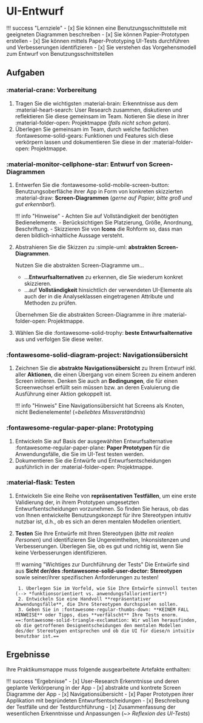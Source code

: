 # UI-Entwurf

!!! success "Lernziele"
    - [x] Sie können eine Benutzungsschnittstelle mit geeigneten Diagrammen beschreiben
    - [x] Sie können Papier-Prototypen erstellen
    - [x] Sie können mittels Paper-Prototyping UI-Tests durchführen und Verbesserungen identifizieren
    - [x] Sie verstehen das Vorgehensmodell zum Entwurf von Benutzungsschnittstellen



## Aufgaben

### :material-crane: Vorbereitung

1. Tragen Sie die wichtigsten :material-brain: Erkenntnisse aus dem :material-heart-search: User Research zusammen, diskutieren und reflektieren Sie diese gemeinsam im Team. Notieren Sie diese in ihrer :material-folder-open: Projektmappe (_falls nicht schon getan_).
2. Überlegen Sie gemeinsam im Team, durch welche fachlichen :fontawesome-solid-gears: Funktionen und Features sich diese verkörpern lassen und dokumentieren Sie diese in der :material-folder-open: Projektmappe.


### :material-monitor-cellphone-star: Entwurf von Screen-Diagrammen

1. Entwerfen Sie die :fontawesome-solid-mobile-screen-button: Benutzungsoberfläche ihrer App in Form von konkreten skizzierten :material-draw: **Screen-Diagrammen** (_gerne auf Papier, bitte groß und gut erkennbar!_). <!-- Achten Sie auf **Vollständigkeit** der benötigten Bedienelemente. Berücksichtigen Sie Platzierung, Größe, Anordnung, Beschriftung. Skizzieren Sie von **Icons** die Rohform so, dass man deren bildlich-inhaltliche Aussage versteht. -->

    !!! info "Hinweise"
          - Achten Sie auf Vollständigkeit der benötigten Bedienelemente. 
          - Berücksichtigen Sie Platzierung, Größe, Anordnung, Beschriftung. 
          - Skizzieren Sie von **Icons** die Rohform so, dass man deren bildlich-inhaltliche Aussage versteht.
      <!--    - Nutzen Sie **abstrakte Screen-Diagramme** um **Entwurfsalternativen** zu erkennen. Wählen Sie die **beste Entwurfsalternative** aus und verfolgen Sie diese in Form konkreter Screen-Diagramme weiter. -->

2. Abstrahieren Sie die Skizzen zu :simple-uml: **abstrakten Screen-Diagrammen**.  

    Nutzen Sie die abstrakten Screen-Diagramme um...

    - ...**Entwurfsalternativen** zu erkennen, die Sie wiederum konkret skizzieren. 
    - ...auf **Vollständigkeit** hinsichtlich der verwendeten UI-Elemente als auch der in die Analyseklassen eingetragenen Attribute und Methoden zu prüfen.  

    Übernehmen Sie die abstrakten Screen-Diagramme in ihre :material-folder-open: Projektmappe. 


3. Wählen Sie die :fontawesome-solid-trophy: **beste Entwurfsalternative** aus und verfolgen Sie diese weiter.



### :fontawesome-solid-diagram-project: Navigationsübersicht
1. Zeichnen Sie die **abstrakte Navigationsübersicht** zu Ihrem Entwurf inkl. aller **Aktionen**, die einen Übergang von einem Screen zu einem anderen Screen initieren. Denken Sie auch an **Bedingungen**, die für einen Screenwechsel erfüllt sein müssen bzw. an deren Evaluierung die Ausführung einer Aktion gekoppelt ist.

    !!! info "Hinweis"
        Eine Navigationsübersicht hat Screens als Knoten, nicht Bedienelemente! (=_beliebtes Missverständnis_)


### :fontawesome-regular-paper-plane: Prototyping

1. Entwickeln Sie auf Basis der ausgewählten Entwurfsalternative :fontawesome-regular-paper-plane: **Paper Prototypen** für die Anwendungsfälle, die Sie im UI-Test testen werden.
2. Dokumentieren Sie die Entwürfe und Entwurfsentscheidungen ausführlich in der :material-folder-open: Projektmappe. 


### :material-flask: Testen

<!--
!!! warning
    **Corona-Update**:  
    Bitten Sie ein Familienmitglied oder eine andere externe Person die konzipierten Oberflächen aus Sicht des Stereotypen zu begutachten. Spielen Sie einige typische Anwendungsfälle mit Ihrem Stereotypen durch und beobachten Sie sehr genau, wie sie/er mit den Oberflächen interagiert.
-->

1. Entwickeln Sie eine Reihe von **repräsentativen Testfällen**, um eine erste Validierung der, in ihrem Prototypen umgesetzten Entwurfsentscheidungen vorzunehmen. So finden Sie heraus, ob das von Ihnen entwickelte Benutzungskonzept für ihre Stereotypen intuitiv nutzbar ist, d.h., ob es sich an deren mentalen Modellen orientiert.

2. **Testen** Sie Ihre Entwürfe mit Ihren Stereotypen (_bitte mit realen Personen_) und identifizieren Sie Ungereimtheiten, Inkonsistenzen und Verbesserungen. Überlegen Sie, ob es gut und richtig ist, wenn Sie keine Verbesserungen identifizieren.

    !!! warning "Wichtiges zur Durchführung der Tests"
        Die Entwürfe sind aus **Sicht der/des :fontawesome-solid-user-doctor: Stereotypen** sowie seiner/ihrer spezifischen Anforderungen zu testen!

        1. Überlegen Sie im Vorfeld, wie Sie Ihre Entwürfe sinnvoll testen (--> *funktionsorientiert vs. anwendungsfallorientiert*) 
        2. Entwickeln Sie eine Handvoll **repräsentativer Anwendungsfälle**, die Ihre Stereotypen durchspielen sollen.
        3. Geben Sie in :fontawesome-regular-thumbs-down: **KEINEM FALL HINWEISE** oder Tipps, dies **verfälscht** Ihre Tests enorm. ==:fontawesome-solid-triangle-exclamation: Wir wollen herausfinden, ob die getroffenen Designentscheidungen den mentalen Modellen des/der Stereotypen entsprechen und ob die UI für diese/n intuitiv benutzbar ist.==



## Ergebnisse

Ihre Praktikumsmappe muss folgende ausgearbeitete Artefakte enthalten: 

!!! success "Ergebnisse"
    - [x] User-Research Erkenntnisse und deren geplante Verkörperung in der App 
    - [x] abstrakte und kontrete Screen Diagramme der App
    - [x] Navigationsübersicht
    - [x] Paper Prototypen ihrer Applikation mit begründeten Entwurfsentscheidungen
    - [x] Beschreibung der Testfälle und der Testdurchführung
    - [x] Zusammenfassung der wesentlichen Erkenntnisse und Anpassungen (_~> Reflexion des UI-Tests_)
    
